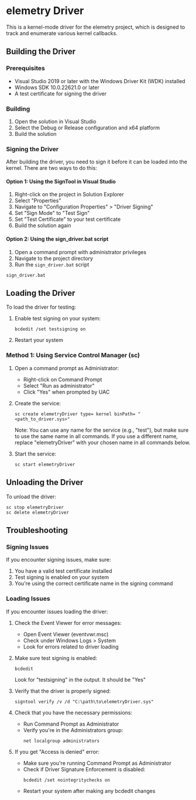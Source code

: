 # elemetry Driver

This is a kernel-mode driver for the elemetry project, which is designed to track and enumerate various kernel callbacks.

## Building the Driver

### Prerequisites

- Visual Studio 2019 or later with the Windows Driver Kit (WDK) installed
- Windows SDK 10.0.22621.0 or later
- A test certificate for signing the driver

### Building

1. Open the solution in Visual Studio
2. Select the Debug or Release configuration and x64 platform
3. Build the solution

### Signing the Driver

After building the driver, you need to sign it before it can be loaded into the kernel. There are two ways to do this:

#### Option 1: Using the SignTool in Visual Studio

1. Right-click on the project in Solution Explorer
2. Select "Properties"
3. Navigate to "Configuration Properties" > "Driver Signing"
4. Set "Sign Mode" to "Test Sign"
5. Set "Test Certificate" to your test certificate
6. Build the solution again

#### Option 2: Using the sign_driver.bat script

1. Open a command prompt with administrator privileges
2. Navigate to the project directory
3. Run the `sign_driver.bat` script

```
sign_driver.bat
```

## Loading the Driver

To load the driver for testing:

1. Enable test signing on your system:
   ```
   bcdedit /set testsigning on
   ```
2. Restart your system

### Method 1: Using Service Control Manager (sc)

1. Open a command prompt as Administrator:
   - Right-click on Command Prompt
   - Select "Run as administrator"
   - Click "Yes" when prompted by UAC

2. Create the service:
   ```
   sc create elemetryDriver type= kernel binPath= "<path_to_driver.sys>"
   ```
   Note: You can use any name for the service (e.g., "test"), but make sure to use the same name in all commands. If you use a different name, replace "elemetryDriver" with your chosen name in all commands below.

3. Start the service:
   ```
   sc start elemetryDriver
   ```


## Unloading the Driver

To unload the driver:

```
sc stop elemetryDriver
sc delete elemetryDriver
```

## Troubleshooting

### Signing Issues

If you encounter signing issues, make sure:

1. You have a valid test certificate installed
2. Test signing is enabled on your system
3. You're using the correct certificate name in the signing command

### Loading Issues

If you encounter issues loading the driver:

1. Check the Event Viewer for error messages:
   - Open Event Viewer (eventvwr.msc)
   - Check under Windows Logs > System
   - Look for errors related to driver loading

2. Make sure test signing is enabled:
   ```
   bcdedit
   ```
   Look for "testsigning" in the output. It should be "Yes"

3. Verify that the driver is properly signed:
   ```
   signtool verify /v /d "C:\path\to\elemetryDriver.sys"
   ```

4. Check that you have the necessary permissions:
   - Run Command Prompt as Administrator
   - Verify you're in the Administrators group:
     ```
     net localgroup administrators
     ```

5. If you get "Access is denied" error:
   - Make sure you're running Command Prompt as Administrator
   - Check if Driver Signature Enforcement is disabled:
     ```
     bcdedit /set nointegritychecks on
     ```
   - Restart your system after making any bcdedit changes

